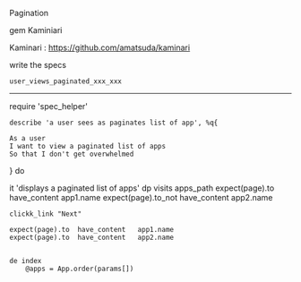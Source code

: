 Pagination

gem Kaminiari 

Kaminari :  https://github.com/amatsuda/kaminari


write the specs

    user_views_paginated_xxx_xxx
    
_______

require 'spec_helper'

    describe 'a user sees as paginates list of app', %q{
    
    As a user
    I want to view a paginated list of apps
    So that I don't get overwhelmed

} do

 it 'displays a paginated list of apps' dp
    visits apps_path
    expect(page).to  have_content app1.name
    expect(page).to_not  have_content app2.name
    
    clickk_link "Next"
    
    expect(page).to  have_content   app1.name
    expect(page).to  have_content   app2.name
    
    
    de index
        @apps = App.order(params[])


